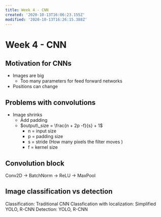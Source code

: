 ```yaml
---
title: Week 4 - CNN
created: '2020-10-13T16:06:23.155Z'
modified: '2020-10-13T16:26:15.388Z'
---
```


# Week 4 - CNN
## Motivation for CNNs
- Images are big
  + Too many parameters for feed forward networks
- Positions can change

## Problems with convolutions
- Image shrinks
  + Add padding
  + $output\_size = \frac{n + 2p -f}{s} + 1$
    - n = input size
    - p = padding size
    - s = stride (How many pixels the filter moves )
    - f = kernel size

## Convolution block
Conv2D -> BatchNorm -> ReLU -> MaxPool

## Image classification vs detection
Classification: Traditional CNN
Classfication with localization: Simplified YOLO, R-CNN
Detection: YOLO, R-CNN
